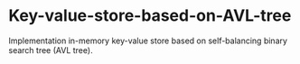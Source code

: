 # Key-value-store-based-on-AVL-tree
Implementation in-memory key-value store based on self-balancing binary search tree (AVL tree).  
